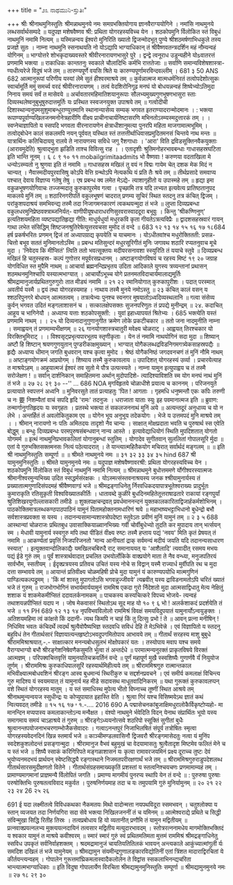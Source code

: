 +++
title = "೨೩ ನಾಥಮುನಿ-ಸ್ತುತಿಃ"

+++
श्रीः 
श्रीनाथमुनिस्तुतिः 
श्रीमन्नाथमुनये नमः 
समग्रभक्तियोगाय ज्ञानवैराग्ययोगिने । 
नमांसि नाथमुनये लब्धसर्वार्थसम्पदे ॥ 
यदुपज्ञ मशेषवैष्णव श्री: 
प्रथिता योगरहस्यविच्च येन । 
शठकोपमुनि र्विलोकित स्तं 
विबुधं नाथमुनिं नमामि नित्यम् ॥ 
यस्मिन्नन्वय ईश्वरो मुनिरिति ख्यातो द्विजन्मोदभूत् पुण्ये श्रीशठमर्षणाभिधकुले तस्य प्रजज्ञे सुतः । नाम्ना नाथमुनि स्सनाथयति नो योऽद्यापि भाग्याधिकान् तं श्रीवैष्णवतन्त्रदर्शिन महं नौम्यन्वहं योगिनम् ॥ 
भाग्योत्तरे शोभकृदाख्यवस्तरे श्रीवीरनारायणभासुरे पुरे । द्वन्द्वे त्वनूराध उडुन्यहीने 
योsवातरत्तं प्रणमामि भक्त्या ॥ 
राकाधिकः कान्ततनुः स्वकाले 
चौलादिभिः कर्मभि रात्ततेजाः ॥ सर्वाणि समान्यविशेषशास्त्रा- ण्यधीत्यरेजे विदुषं भजे तम् ॥ 
तारुण्यपूर्णे वयसि श्रिते यः कारुण्यपूर्णामरविन्दवल्लीम् । 
681 
३ 
50 
ANS 
682 
आत्मानुरूपां परिणीय यस्यां 
लेमे सुतं हीश्वरमाश्रये तम् ॥ 
कुर्वन्नात्मज मात्मधर्मनिरतं तत्वोपदेशोत्सुकः स्वार्चामूर्ति ममुं समर्च्य वरदं श्रीवीरनारायणम् । तत्वं वेदशिरोनिगूढ मनघं यो बोधयन्नन्वहं शिष्येभ्योऽतिमुदा निनाय समयं सर्वं त मासेवये ॥ 
अर्चावतारमहिमातिशयानुरूपाः 
सौलभ्यमुख्यगुणभूषणभासुरा स्ताः 
दिव्यस्थलेष्वनुबुभूषुरुदात्तमूर्तिः 
यः प्रस्थित स्स्वजनयुक्त उपाश्रये तम् ॥ 
गत्वोदीची दिशास्थान्यनुपमसुशुमाबन्धुराण्युत्तमानि स्थानान्यासेव्य सम्यक् भगवत इतराण्यादरान्मोदमानः । : भक्त्या रूपाण्यपूर्वाण्यखिलजनमनोनेत्रहारीणि वीक्ष्य प्राचीनाचार्यनिष्टासरणि मभिनतोऽस्म्यस्मदुत्तारकं तम् । । 
स्वप्नेचाज्ञापितो य स्सपदि भगवता वीरनारायणेन क्षेत्राधीशानुमत्या पुनरपि महिता माजगामात्मभूमिम् । तत्वोद्बोधेन कालं सकलमपि नयन् पूर्ववत् यस्थित स्तं तत्तत्तीर्थाधिवासप्रमुदितमनसं चिन्तये नाथ मन्तः ॥ 
यात्रार्थिनः कतिचिदाययु रालये ते नारायणस्य सविधे जगु रैशगाधाः । 
'आरा' विति द्रविडसूक्तिनवैकयुक्ताः (आरावमुदेति) श्रुत्वाद्भुता झडिति ताश्च विवित्सु राह । । 
एतादृशीः श्रुतिमनोहरभावबन्धाः 
गाधासहस्रघटिता इति भान्ति नूनम् । 
६ 
८ 
९ 
१० 
११ 
mobailgrimitaadmits 
भो वैष्णवाः ! करुणया वदताखिला मे धन्योऽस्म्यतो नु श्रुणवा इति तं नमामि ॥ 
गाधासहस्र मखिलं तु वयं न विद्मः गायेम चेत् दशक मेक मिदं न चान्यत् । नैवास्मदीयपुरवासिषु कोऽपि वेत्ति 
ग्रन्थोऽपि नेत्यकथि यं प्रति तैः श्रये तम् ॥ 
तीर्थप्रसादे समवाप्य पश्चात् देवाय विज्ञाप्य गतेषु तेषु । एष प्रबन्ध क्व लमेत मेऽद्ये- त्याशागृहीतो य उपास्महे तम् ॥ 
हृद्या इमा वकुळभूषणयोगिवाचः तज्जन्मदातृ कुरुकापुरमेव गत्वा । पृच्छामि तत्र यदि लभ्यत इत्यवेत्य प्रातिष्ठतानुपद माकलये मुनिं तम् ॥ 
शठारिनगरीपतिं वकुलभूषणं चादरात् प्रणम्य सुचिरं स्थित स्तदनु तत्र कंचित् द्विजम् । परांकुशपदाश्रयं समभिवन्द्य तस्मै तदा 
निजागमनकारणं त्वकथयन्मुदा तं भजे ॥ 
लुप्ता दिव्यप्रबन्धा वकुलधरमुनिप्रेष्ठवक्त्राब्जनिर्यत्- वाणीपीयूषधाराधरणिसुरवरास्वाददूरा बभूवुः । 
किन्तु 'श्रीकण्णिनुण्' इत्यतिशयमहिता व्यष्टपद्यातिहृद्या गीति: माधुर्यधुर्या मधुरकवि कृता गीयतेऽत्रत्यविप्रैः ॥ 
द्वादशसहस्रवारं गायन् गाथा लभेत संसिद्धिम् 
शिष्टजनश्रुतिरेषेत्युत्तरवचसा मुमोद तं वन्दे ॥ 
683 
१२ 
१३ 
१४ 
१५ 
१६ 
१७ 
१८684 
हर्ष प्रकर्षभरितः प्रणमन् द्विजं तां अध्यापय़ाद्य कृपयेति च याचमानः । योऽधीतवांश्च मधुरोक्तितती: प्रसन्न- चित्तो बभूव सततं मुनिमानतोऽस्मि ॥ 
प्रबन्ध मतिसुन्दरं मधुरसूरिगीतं मुनिः जगावथ शठारि रप्यतनुवाच मूचे मुदा । 'निवेदय कि मीप्सितं' त्विति ततो भवत्सूक्तयः मदीयरसनावशा स्स्युरिति तं ययाचे स्तुवे ॥ 
दिव्यप्रबन्ध मखिलं हि चतुस्स्हस्र- 
कल्पं गुणोत्तर मपूर्वरसप्रधानम् । अष्टाङ्गयोगविषयं च रहस्य मिष्टं 
१९ 
२० 
जग्राह योगविधित स्त मुपैमि नाथम् ॥ 
आचार्या ब्रह्मनन्दिप्रभृतय उदिता आदिकाले युगस्य 
त्रय्यन्तानां प्रथासन् शठमथनमुनिश्चापि यस्यात्मभाग्यात् । आचार्योऽभूच्च योगे प्रतनमतविदाचार्यमालाद्यमूर्तिः 
श्रीमद्रामानुजार्यप्रथितगुरुगुरोः तात मीड्यं नमामि ॥ 
२१ 
२२ 
रमानियोगात् कुरुकापुरीशः । 
पदात् परस्मात् अवतीर्य यस्मै ॥ 
द्वयं तथा योगरहस्यमाह । 
नाथाय तस्मै मुनये नमोऽस्तु ॥ 
२३ 
कंचित् कालं वसन् य श्शठरिपुनगरे बोधयन् आत्मतत्वम् । तत्रत्येभ्यः पुनश्च स्वनगर मुषयातोऽध्वदिव्यस्थलानि ॥ गत्वा संसेव्य कुर्वन् भगवत उदितं मङ्गलाशासनं च । सत्कालक्षेपसक्तः सुजनपरिणुतः तं प्रपद्ये मुनीन्द्रम् ॥ 
२४. 
कदाचित् आहूय च भागिनेयौ । अध्याप्य यत्ताः शठकोपसूक्ती: । युवां इहाध्यापयतं श्रितेभ्यः । 
685 
भक्त्येति यस्तं प्रणमामि नाथम् । । 
२५ 
यो दिव्यनादानुगुणानुगीत 
क्रमेण लोके प्रकटीचकार ॥ 
ततो जना नादमुनीति नाम्ना । 
समाह्वयन् तं प्रणमाम्यभीक्षणम् ॥ 
२६ 
गानयोगशास्त्रचातुरी मवेक्ष्य चोळराट् । आह्वयत् तिरश्चकार यो विरक्तिभूमिराट् । । विश्वसृट्प्रभृत्यपारभूतय स्तृणीकृताः । 
येन तं नमामि नाथयोगिनं सदा मुदा ॥ 
शिष्यान् अष्टौ हि शिष्टान् श्रयणगुणयुतान् पुण्डरीकाक्षमुख्यान् । भाग्यात् योगैकलब्धद्रविडनिगमगत्र्येकसाहस्रपद्यैः ॥ हृद्यैः अध्याप्य धीमान् जगति बुधवरान् यश्च कृत्वा मुमोद । श्रेष्ठं योगैकनिष्ठं जगदवनचणं तं मुनिं नौमि नाथम् ॥ 
अष्टाङ्गयोगक्रमं आप्रयोगम् । 
शिष्याय तस्मै कुरुकावलाय ॥ उपादिशत् योगरहस्यं उर्व्या । प्रचारयेत्याह त माश्रयेऽहम् ॥ 
आहूयात्मजं ईश्वरं तव सुतो मे पौत्र उत्पत्स्यते । नाम्ना यामुन इत्युपाह्वय च तं तस्मै सरोजेक्षण ! ॥ सर्वान् दार्शनिकान् समाहितमना अर्थान् मुदोपादिशे- त्यादिश्याविशति स्म योग मनघं नाथं मुनिं तं भजे ॥ 
२७ 
२८ 
२९ 
३० 
--'' 
... 
686 
NOA 
मृगविहृतये चोळाधीशे प्रयात्य च काननम् । परिजनयुते प्रत्यायाते स्वपत्तनं अध्वनि ॥ 
मुनिवरसुते तातं प्रत्याहतुः 'पित ! आगताः । 
गृहमधि धनुष्मन्तौ एकः कपिः तरुणी च नः 
要 
निशम्यैतां वाचं सपदि हृदि 'रामः' तदनुजः । धराजाता याताः स्युः इह पवमानात्मज इति ॥ ब्रुवाण: तन्मार्गानुगतिहृदयः यः स्वगृहतः । प्रतस्थे भक्त्या तं सकलजननाथं मुनिं अये ॥ 
अत्यन्तदूरं अनुधाव्य च यो न लेभे । अन्तर्हितं तं अवलोकितुकाम एव ॥ योगेन भूय अनुभूय तदेकयोगः । 
भेजे य उत्तमपदं मुनि माश्रये तम् । । 
श्रीमान् नारायणो नः पतिः अमितदयः तादृशो नैव चान्यः । साक्षात् मोक्षप्रदाता भवति च पुरुषार्थ स्स एवेति बोद्धुम् ॥ बन्धुः दिव्यप्रबन्धः परमपुरुषसंबन्धवान् नान्य आस्ते । इत्यावेद्याधियोगं स्थिति मुपदिशतात् योगतो योगमर्म ॥ 
इत्थं नाथमुनिप्रभावकलितां योगानुबन्धां स्तुतिम् । योगादेव सुगीतवान् सुललितां गोपालसूरि र्मुदा ॥ एतां ये गुरुभक्तिसक्तमनसः नित्यं पठेत्यादरात् । ते यान्त्यात्महितैकयोग मचिरात् सर्वार्थदं मङ्गलम् ॥ 
॥ इति श्री नाथमुनिस्तुतिः सम्पूर्णा ॥ 
॥ श्रीमते नाथमुनये नमः ॥ 
३१ 
३२ 
३३ 
३४ 
३५ 
hind 
687 
श्री यामुनमुनिस्तुतिः 
॥ श्रीमते यामुनमुनये नमः ॥ 
यदुपाज्ञ मशेषवैष्णावरश्री: 
प्रथिता योगरहस्यविच्च येन । 
शठकोपमुनि र्विलोकित स्तं 
विबुधं नाथमुनिं नमामि नित्यम् ॥ 
श्रीमन्नाथमुने बुधोत्तममणे र्योगीश्वरस्यात्मजः श्रीमानीश्वरमुन्यभिख्य उदित स्सद्धर्मसंरक्षकः । योऽस्मत्संस्तवनाश्रयस्य जनक श्श्रीयामुनार्यस्य तं प्रख्यातात्मगुणादिसंपदमहं श्रीवैष्णवाग्ग्रं भजे ॥ 
श्रीमद्रङ्गाधिनेतु र्निरवधिकदयापात्रभूतेश्वराख्यः प्रादुर्भूतः कुमाराकृति रतिसुकृती विश्वविख्यातकीर्तिः । धातावब्दे कुळीरे बुधदिनमहितेतूत्तराषाढतारे राकायां रङ्गपुर्यां श्रुतिशिखरयुगोल्लासकारी तमीडे ॥ 
शुक्लपक्षचन्द्रवत् प्रवर्धमाननन्दनं युक्तकालकारिताद्विजार्हकर्मशोभिनम् । 
पाठकोक्तिमात्रलब्धकण्ठपाठपाठिनं 
यामुनं पितामहोक्तनामधारिणं श्रये ॥ 
महाभाष्यभट्टाभिधानो बुधेन्द्रो बभौ सर्वशास्त्रप्रवक्ता स यस्य । तदानन्यसामान्यशास्त्रोपदेष्टा 
स्तुवेऽतः प्रवीणं मुनिं यामुनं तम् ॥ 
२ 
३ 
५ 
688 
आस्थान्यां चोळराजः प्रथितबुध उवासाक्कियाळ्वानभिख्यः गर्वी चोर्वीबुधेभ्यो तुदति कर मुपादाय तान् भर्त्सयन् स्म । मेधावी यामुनार्य स्स्वगुरु मपि तथा पीडितं वीक्ष्य रुष्टः तस्मै हप्ताय पद्यं 'नवय' मिति कृतं प्रेषयत् तं नमामि ॥ 
आकर्ण्यतां प्रवृत्तिं निजपरिजनतो 'मान्य आनीयतां द्राक् सर्वमन्यं मदीयं जयति यदि तदानन्यसाधारण स्स्यात्' । इत्युक्तवान्दोलिकाद्यैः यमखिलचबिरुदै राट् समानाययत् यः 'आशैलादि' त्यवादीत् रसमय मभयः पद्यं ईडे गुरुं तम् ॥ 
पूर्वं शास्त्रार्थवादात् प्रचलित उभयोर्लोकिके वाक्प्रयोगे माता ते नैव वन्ध्या, मनुजपतिरयं सार्वभौम, स्सतीयम् । ईदृक्प्रत्रयस्य प्रतिवच उचितं यस्य नोचे स विद्वान् यस्मै राज्यार्ध मुर्वीपति रथ च मुदा दत्ता सम्भावये तम् ॥ आयान्तं प्रतिवीक्ष्य चोळमहिषी प्रोचे मुदा यामुनं यं कारुण्यपयोधि मात्मगुणिनं पाण्डित्यकल्पद्रुमम् । 'किं मां शास्तु मुपागतोऽसि भगवन्नुज्जीवये' त्यब्रवीत् यस्य द्राविडनामतोऽपि चरितं ख्यातं भजे तं गुरुम् ॥ 
राजभोगभोगिनं सभार्यमार्ययामुनं राममिश्र एकदा गुरो र्निदेशतो मुदा आत्मसाद्विधातु मेत्य नेक्षितुं शशाक यं शाकमेकमीप्सितं ददावलर्कनामकम् ॥ 
पाचकस्य कस्यचित्करे विपच्य भोजये- त्यन्वहं तथाशयन्नपीप्सितं यदाप न । जोष मेकवासरं स्थितोऽथ सूद माह यो 
१० 
९ 
६ 
भो ! अलर्कशाकदं प्रदर्शयेति तं भजे ॥ 
११ 
PH 
689 
१२ 
१३ 
१४ 
नृपविभवविलोलो राममिश्रं विवक्षं 
समयविदुपयातं यामुनार्योऽन्वयुङ्क्तः । अतिशयमहिमा त्वं कांक्षसे किं ददानी- 
त्यथ किमपि न चाहं किं तु दित्सुः प्रभो ! ते ॥ 
आवन् प्रत्ना मनीषिन् ! निधिमिव भवतः कंचिदर्थे त्वदर्थं श्रुत्वैवोपैष्यभिज्ञ स्तदवधि सविधं देहि ते मेऽभिवेत्त्रे । एवं विज्ञापितो य स्तदनु बहुविधं तेन गीतार्थसारं विज्ञायात्यन्तहृष्टोऽभवदुपगमितोपाय आभावये तम् ॥ 
गीतार्थं सरहस्य माशु बुबुधे श्रीराममिश्राश्रयात्.-.- साक्षात्कार मनन्यबोधसुलभं मोक्षोपकारं यतः । तस्योपाय मवाप यश्च समये वैराग्यभाग्यो बभौ श्रीरङ्गेशनिषेवणैकसुमति र्भूत्वा तं अन्तर्दधे ॥ 
परमात्मन्यनुरक्तं प्राकृतविषये विरक्तं आत्मज्ञम् । परिपक्वचित्तवृत्तिं यामुनयतिचक्रवर्तिनं वन्दे ॥ 
पूर्णं महापूर्ण मुखै स्स्वशिष्यैः गुणार्णवै र्यं नियुयोज तूर्णम् । श्रीराममिश्रः कुरुकाधिपालसूरिं रहस्यार्थमिहीत्यये तम् ॥ 
श्रीराममिश्रगुरु रात्मान्तकाल मभिवीक्ष्यात्मबोधवशिनं श्रीरङ्ग आस्व बुधमान्यं स्थिरीकुरु च सद्दर्शनप्रवचने । एवं समीर्य कमलाक्षं विचिन्त्य गुरु मादिश्य यं स्वयमयात् तं यामुनार्य मह मीडे सदावसथ माधूतवादिनिकरम् ॥ 
यथा गुरूक्तं कुरुकावलप्पन् वशे स्थितं योगरहस्य मातुम् । य स्तं समाधिस्थ मुपेत्य भीतो विघ्नाच्च तूष्णीं स्थित आश्रये तम् श्रीनाथमुन्यन्वयज स्सुधीन्द्रः यः कोप्युपायात इहास्ति वेति । श्रुत्वा गिरं यश्च विसिष्मयेऽथ ज्ञातं कथं न्वित्यवदत् तमीडे ॥ 
१५ 
१६ 
१७ 
י 
१.-.... 
2016 
690 
A 
पद्मासेचनकांबुजाक्षिमधुरालोकैर्विकृष्टोप्यहो- 
मा मानन्दिन मप्यपास्य कमलाकान्तोऽन्य मन्वैक्षत । वंश्यो नाथमुने र्भवेदिति विदन् येनाथ संप्रार्थितः 
भूयो यस्य समागमाय समयं चाऽहाश्रये तं गुरुम् ॥ 
श्रीरङ्गेऽध्ययनोत्सवे शठरिपो स्सूक्तिं सुगीतां बुधैः श्रुत्वानन्तपयोजनाभचरणाम्भोजैकसेवादरः । गत्वाऽनन्तपुरं निजाभिलषितं संपूर्य तत्रोषितः स्मृत्वा योगरहस्यवेदनदिनं खिन्न स्तमार्यं भजे ॥ 
काञ्चीमण्डलवासिनौ द्विजवरौ श्रीरङ्गमासेदतुः नत्वा यं मुनिंप स्वदेशकुशलोदन्तं प्रसङ्गान्मुदा । श्रीरामानुज वैभवं बहुमुखं चा वेदयामासतुः श्रुत्वैतादृश मिष्टमेव फलितं मेने च य स्तं भजे ॥ 
शिष्यै स्साकं करिगिरिपते मङ्गळाशासनं यः कृत्वा रामावरजयमिनं प्रक्ष्य दूराच्च तुष्टः देवं भूयोप्यनमदभयं प्रार्थयन् स्वेष्टसिद्ध्यै रङ्गास्थाने निजमतपरीरक्षणार्थं भजे तम् ॥ 
श्रीराममिश्रगुरुराडुपदेशलब्ध गीतार्थसारसमुदीक्षणतो वितेने । गीतार्थसंग्रहसमाख्यकृतिं प्रशस्तां य स्तत्वनिश्चयचणः प्रणमामाम्यहं तम् । 
प्रामाण्यमागमानां प्राज्ञमन्यै र्विलोपितं जगति । प्रमाण्य मागमीयं पुनरप्य स्थापि येन तं वन्दे ॥ 
: 
पुरुरुषा पुरुषाः परुषोक्तिभिः पुरुषतत्वविवाद मकुर्वत । पुरुषनिर्णयमाह तदा च यः तमुपयामि गुरुं मुनिर्यामुनम् ॥ 
२० 
२१ 
२२ 
२३ 
२४ 
26 
२५ 
२६ 

691 
ई 
यदा लक्ष्मीतत्वे विविधकथका नैकमतयः 
मिथो वादोन्मत्ता नयपथविदूरा स्समभवन् । चतुश्लोक्या य स्तान् व्यजयत तदा निर्णयगिरा 
सदा सेवे भक्त्या निखिलजननीं तं च यमिनम् ॥ 
आत्मेश्वराद्ये प्रथिते च सिद्धी 
संविन्मुखा सिद्धि रितीह तिस्रः । तत्वप्रबोधाय हि यो व्यतानीत् प्रणौमि तं यामुन मद्वितीयम् ॥ 
प्रत्नवाक्प्रयत्नलभ्य मुक्त्ययत्नदायिनं तत्वसार मद्वितीय मत्युदारभावदम् । स्तोत्ररत्ननामधेय मागमोक्तिभक्तिदं य श्वकार यामुनं त माश्रये कवीश्वरम् ॥ 
स्मारं स्मारं गुरुं स्वं प्रथितमतिमता मुत्तमं राममिश्रं श्रीमद्रङ्गाधिनेतु स्सविध उपकृतं सर्वनिर्वाहशक्तम् । श्रदमद्रामानुजं चायतियतितिलकं भावयन् अन्त्यकाले आकुंच्यात्मांगुली र्यः समदिश दखिलं तं भजे यामुनेयम् ॥ 
श्रीमद्यामुन संयमीन्द्रगुणालङ्कारविद्योतिनीं 
एतां त्रिंशत मादाराद्विरचितां ये कीर्तयन्त्यन्वहम् । 
गोपालेन गुरूत्तमांघ्रिकमलास्वादैकलोलेन ते 
विद्वांस स्सकलाभिनन्द्यचरिता भान्त्यात्मभाग्याधिकाः ॥ 
इति विदुषा गोपालार्येण विरचिता श्रीमद्यामुनमुनिस्तुतिः सम्पूर्णा 
॥ श्रीमद्यामुनमुनये नमः ॥ 
२७ 
१८ 
२९ 
३०